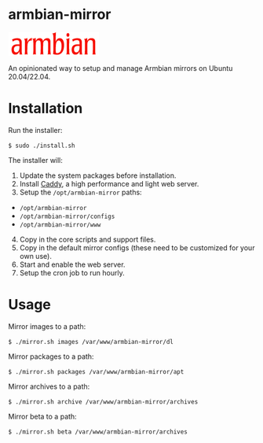 # armbian-mirror

![Armbian logo](armbian-logo.png)

An opinionated way to setup and manage Armbian mirrors on Ubuntu 20.04/22.04.

# Installation

Run the installer:

```
$ sudo ./install.sh
```

The installer will:
1. Update the system packages before installation.
2. Install [Caddy](https://caddyserver.com), a high performance and light web server.
3. Setup the `/opt/armbian-mirror` paths:
  * `/opt/armbian-mirror`
  * `/opt/armbian-mirror/configs`
  * `/opt/armbian-mirror/www`
4. Copy in the core scripts and support files.
5. Copy in the default mirror configs (these need to be customized for your own use).
6. Start and enable the web server.
7. Setup the cron job to run hourly.

# Usage

Mirror images to a path:

```
$ ./mirror.sh images /var/www/armbian-mirror/dl
```

Mirror packages to a path:

```
$ ./mirror.sh packages /var/www/armbian-mirror/apt
```

Mirror archives to a path:

```
$ ./mirror.sh archive /var/www/armbian-mirror/archives
```

Mirror beta to a path:

```
$ ./mirror.sh beta /var/www/armbian-mirror/archives
```
